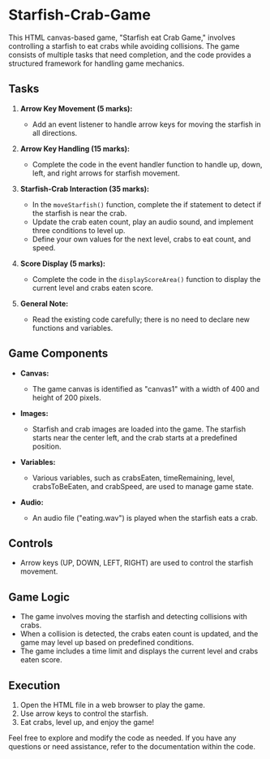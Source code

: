 # Starfish-Crab-Game

This HTML canvas-based game, "Starfish eat Crab Game," involves controlling a starfish to eat crabs while avoiding collisions. The game consists of multiple tasks that need completion, and the code provides a structured framework for handling game mechanics.

## Tasks

1. **Arrow Key Movement (5 marks):**
   - Add an event listener to handle arrow keys for moving the starfish in all directions.

2. **Arrow Key Handling (15 marks):**
   - Complete the code in the event handler function to handle up, down, left, and right arrows for starfish movement.

3. **Starfish-Crab Interaction (35 marks):**
   - In the `moveStarfish()` function, complete the if statement to detect if the starfish is near the crab.
   - Update the crab eaten count, play an audio sound, and implement three conditions to level up.
   - Define your own values for the next level, crabs to eat count, and speed.

4. **Score Display (5 marks):**
   - Complete the code in the `displayScoreArea()` function to display the current level and crabs eaten score.

5. **General Note:**
   - Read the existing code carefully; there is no need to declare new functions and variables.

## Game Components

- **Canvas:**
  - The game canvas is identified as "canvas1" with a width of 400 and height of 200 pixels.

- **Images:**
  - Starfish and crab images are loaded into the game. The starfish starts near the center left, and the crab starts at a predefined position.

- **Variables:**
  - Various variables, such as crabsEaten, timeRemaining, level, crabsToBeEaten, and crabSpeed, are used to manage game state.

- **Audio:**
  - An audio file ("eating.wav") is played when the starfish eats a crab.

## Controls

- Arrow keys (UP, DOWN, LEFT, RIGHT) are used to control the starfish movement.

## Game Logic

- The game involves moving the starfish and detecting collisions with crabs.
- When a collision is detected, the crabs eaten count is updated, and the game may level up based on predefined conditions.
- The game includes a time limit and displays the current level and crabs eaten score.

## Execution

1. Open the HTML file in a web browser to play the game.
2. Use arrow keys to control the starfish.
3. Eat crabs, level up, and enjoy the game!

Feel free to explore and modify the code as needed. If you have any questions or need assistance, refer to the documentation within the code.
